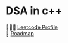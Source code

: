 # DSA in c++ 

🧑🏻‍💻 <a href="https://leetcode.com/user6281Sd/">Leetcode Profile</a><br>
🚀 <a href="https://neetcode.io/roadmap">Roadmap</a>
